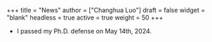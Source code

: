 +++
title = "News"
author = ["Changhua Luo"]
draft = false
widget = "blank"
headless = true
active = true
weight = 50
+++

-   I passed my Ph.D. defense on May 14th, 2024.

